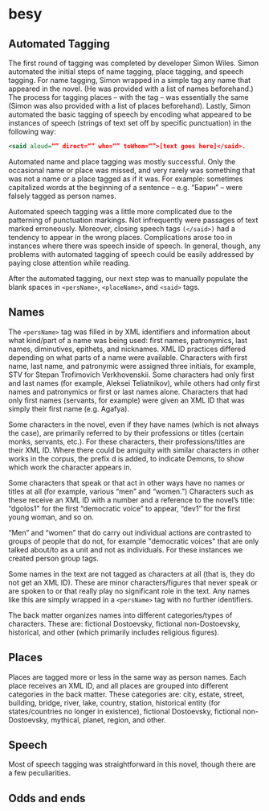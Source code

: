 # besy

## Automated Tagging

The first round of tagging was completed by developer Simon Wiles. Simon automated the initial steps of name tagging, place tagging, and speech tagging. For name tagging, Simon wrapped in a simple <persName> tag any name that appeared in the novel. (He was provided with a list of names beforehand.) The process for tagging places – with the <placeName> tag – was essentially the same (Simon was also provided with a list of places beforehand). Lastly, Simon automated the basic tagging of speech by encoding what appeared to be instances of speech (strings of text set off by specific punctuation) in the following way: 

```xml
<said aloud=“” direct=“” who=“” toWhom=“”>[text goes here]</said>.
```

Automated name and place tagging was mostly successful. Only the occasional name or place was missed, and very rarely was something that was not a name or a place tagged as if it was. For example: sometimes capitalized words at the beginning of a sentence – e.g. “Барин” – were falsely tagged as person names.

Automated speech tagging was a little more complicated due to the patterning of punctuation markings. Not infrequently were passages of text marked erroneously. Moreover, closing speech tags ```(</said>)``` had a tendency to appear in the wrong places. Complications arose too in instances where there was speech inside of speech. In general, though, any problems with automated tagging of speech could be easily addressed by paying close attention while reading. 

After the automated tagging, our next step was to manually populate the blank spaces in ```<persName>```, ```<placeName>```, and ```<said>``` tags.

## Names

The ```<persName>``` tag was filled in by XML identifiers and information about what kind/part of a name was being used: first names, patronymics, last names, diminutives, epithets, and nicknames. XML ID practices differed depending on what parts of a name were available. Characters with first name, last name, and patronymic were assigned three initials, for example, STV for Stepan Trofimovich Verkhovenskii. Some characters had only first and last names (for example, Aleksei Teliatnikov), while others had only first names and patronymics or first or last names alone. Characters that had only first names (servants, for example) were given an XML ID that was simply their first name (e.g. Agafya). 

Some characters in the novel, even if they have names (which is not always the case), are primarily referred to by their professions or titles (certain monks, servants, etc.). For these characters, their professions/titles are their XML ID. Where there could be amiguity with similar characters in other works in the corpus, the prefix d is added, to indicate Demons, to show which work the character appears in. 

Some characters that speak or that act in other ways have no names or titles at all (for example, various “men” and “women.”) Characters such as these receive an XML ID with a number and a reference to the novel’s title: “dgolos1" for the first “democratic voice” to appear, “dev1” for the first young woman, and so on.

“Men” and “women” that do carry out individual actions are contrasted to groups of people that do not, for example "democratic voices" that are only talked about/to as a unit and not as individuals. For these instances we created person group tags. 

Some names in the text are not tagged as characters at all (that is, they do not get an XML ID). These are minor characters/figures that never speak or are spoken to or that really play no significant role in the text. Any names like this are simply wrapped in a ```<persName>``` tag with no further identifiers. 

The back matter organizes names into different categories/types of characters. These are: fictional Dostoevsky, fictional non-Dostoevsky, historical, and other (which primarily includes religious figures). 

## Places

Places are tagged more or less in the same way as person names. Each place receives an XML ID, and all places are grouped into different categories in the back matter. These categories are: city, estate, street, building, bridge, river, lake, country, station, historical entity (for states/countries no longer in existence), fictional Dostoevsky, fictional non-Dostoevsky, mythical, planet, region, and other. 

## Speech

Most of speech tagging was straightforward in this novel, though there are a few peculiarities. 


## Odds and ends

 
